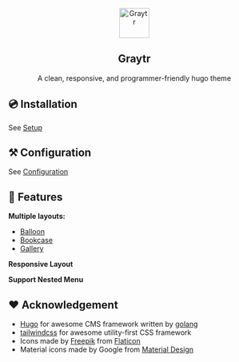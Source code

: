 <p align="center">
  <a href="https://kaiiiz.github.io/hugo-theme-graytr">
    <img alt="Graytr" src="https://kaiiiz.github.io/hugo-theme-graytr/icons/vase.svg" width="60">
  </a>
</p>

<h2 align="center">
  Graytr
</h2>

<p align="center">
  A clean, responsive, and programmer-friendly hugo theme
</p>

## 💿 Installation

See [Setup](https://kaiiiz.github.io/hugo-theme-graytr/setup)

## ⚒ Configuration

See [Configuration](https://kaiiiz.github.io/hugo-theme-graytr/configuration/)

## 🎁 Features

**Multiple layouts:**

* [Balloon](https://kaiiiz.github.io/hugo-theme-graytr/layouts/demo/balloon/)
* [Bookcase](https://kaiiiz.github.io/hugo-theme-graytr/layouts/demo/bookcase/)
* [Gallery](https://kaiiiz.github.io/hugo-theme-graytr/layouts/demo/gallery/)

**Responsive Layout**

**Support Nested Menu**

## ❤️ Acknowledgement

* [Hugo](https://gohugo.io/) for awesome CMS framework written by [golang](https://golang.org/)
* [tailwindcss](https://tailwindcss.com/) for awesome utility-first CSS framework
* Icons made by [Freepik](https://www.freepik.com) from [Flaticon](https://www.flaticon.com)
* Material icons made by Google from [Material Design](https://material.io/resources/icons/)

